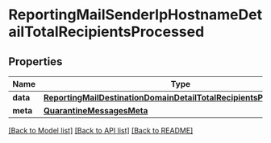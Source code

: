 # ReportingMailSenderIpHostnameDetailTotalRecipientsProcessed

## Properties
Name | Type | Description | Notes
------------ | ------------- | ------------- | -------------
**data** | [**ReportingMailDestinationDomainDetailTotalRecipientsProcessedData**](ReportingMailDestinationDomainDetailTotalRecipientsProcessedData.md) |  | [optional] 
**meta** | [**QuarantineMessagesMeta**](QuarantineMessagesMeta.md) |  | [optional] 

[[Back to Model list]](../README.md#documentation-for-models) [[Back to API list]](../README.md#documentation-for-api-endpoints) [[Back to README]](../README.md)

